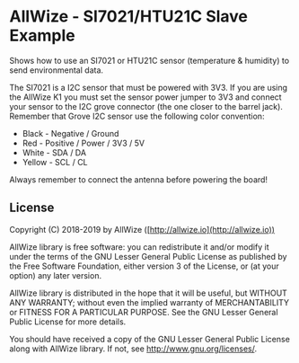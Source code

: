 # AllWize - SI7021/HTU21C Slave Example

Shows how to use an SI7021 or HTU21C sensor (temperature & humidity) to send environmental data.

The SI7021 is a I2C sensor that must be powered with 3V3.
If you are using the AllWize K1 you must set the sensor power jumper to 3V3 and
connect your sensor to the I2C grove connector (the one closer to the barrel jack).
Remember that Grove I2C sensor use the following color convention:

*   Black - Negative / Ground
*   Red - Positive / Power / 3V3 / 5V
*   White - SDA / DA
*   Yellow - SCL / CL

Always remember to connect the antenna before powering the board!

## License

Copyright (C) 2018-2019 by AllWize ([http://allwize.io](http://allwize.io))

AllWize library is free software: you can redistribute it and/or modify
it under the terms of the GNU Lesser General Public License as published by
the Free Software Foundation, either version 3 of the License, or
(at your option) any later version.

AllWize library is distributed in the hope that it will be useful,
but WITHOUT ANY WARRANTY; without even the implied warranty of
MERCHANTABILITY or FITNESS FOR A PARTICULAR PURPOSE.  See the
GNU Lesser General Public License for more details.

You should have received a copy of the GNU Lesser General Public License
along with AllWize library.  If not, see <http://www.gnu.org/licenses/>.
